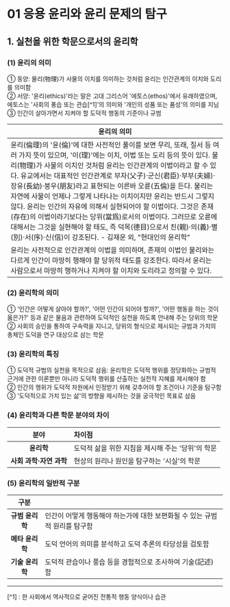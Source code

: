 # 01 응용 윤리와 윤리 문제의 탐구

## 1. 실천을 위한 학문으로서의 윤리학

### (1) 윤리의 의미

① 동양: 물리(物理)가 사물의 이치를 의미하는 것처럼 윤리는 인간관계의 이치와 도리를 의미함  
② 서양: '윤리(ethics)'라는 말은 고대 그리스어 '에토스(ethos)'에서 유래하였으며, 에토스는 '사회의 풍습 또는 관습[^1]'의 의미와 '개인의 성품 또는 품성'의 의미를 지님  
③ 인간이 살아가면서 지켜야 할 도덕적 행동의 기준이나 규범  

|윤리의 의미|
|---------|
|윤리(倫理)의 '윤(倫)'에 대한 사전적인 풀이를 보면 무리, 또래, 질서 등 여러 가지 뜻이 있으며, '이(理)'에는 이치, 이법 또는 도리 등의 뜻이 있다. 물리(物理)가 사물의 이치인 것처럼 윤리는 인간관계의 이법이라고 할 수 있다. 유교에서는 대표적인 인간관계로 부자(父子)·군신(君臣)·부부(夫婦)·장유(長幼)·붕우(朋友)라고 표현되는 이른바 오륜(五倫)을 든다. 물리는 자연에 사물이 언제나 그렇게 나타나는 이치이지만 윤리는 반드시 그렇지 않다. 윤리는 인간의 자유에 의해서 실현되어야 할 이법이다. 그것은 존재(存在)의 이법이라기보다는 당위(當爲)로서의 이법이다. 그러므로 오륜에 대해서는 그것을 실현해야 할 태도, 즉 덕목(德目)으로서 친(親)·의(義)·별(別)·서(序)·신(信)이 강조된다. - 김재운 외, "현대인의 윤리학"|
|윤리는 사전적으로 인간관계의 이법을 의미하며, 존재의 이법인 물리와는 다르게 인간이 마땅히 행해야 할 당위적 태도를 강조한다. 따라서 윤리는 사람으로서 마땅히 행하거나 지켜야 할 이치와 도리라고 정의할 수 있다.|

### (2) 윤리학의 의미

① '인간은 어떻게 살아야 할까?', '어떤 인간이 되어야 할까?', '어떤 행동을 하는 것이 옳은가?' 등과 같은 물음과 관련하여 도덕적인 실천을 하도록 안내해 주는 당위의 학문  
② 사회의 승인을 통하여 구속력을 지니고, 당위의 형식으로 제시되는 규범과 가치의 총체인 도덕을 연구 대상으로 삼는 학문  

### (3) 윤리학의 특징

① 도덕적 규범의 실천을 목적으로 삼음: 윤리학은 도덕적 행위를 정당화하는 규범적 근거에 관한 이론뿐만 아니라 도덕적 행위를 산출하는 실천적 지혜를 제시해야 함  
② 인간의 행위가 도덕적 차원에서 인정받기 위해 갖추어야 할 조건이나 기준을 탐구함  
③ '도덕적으로 가치 있는 삶'의 방향을 제시하는 것을 궁극적인 목표로 삼음

### (4) 윤리학과 다른 학문 분야의 차이

|분야|차이점|
|:-:|:-|
|__윤리학__|도덕적 삶을 위한 지침을 제시해 주는 '당위'의 학문|
|__사회 과학·자연 과학__|현상의 원리나 원인을 탐구하는 '시실'의 학문|

### (5) 윤리학의 일반적 구분

|구분||
|:-:|:-|
|__규범 윤리학__|인간이 어떻게 행동해야 하는가에 대한 보편화될 수 있는 규범적 원리를 탐구함|
|__메타 윤리학__|도덕 언어의 의미를 분석하고 도덕 추론의 타당성을 검토함|
|__기술 윤리학__|도덕적 관습이나 풍습 등을 경험적으로 조사하여 기술(記述)함|

---

[^1] : 한 사회에서 역사적으로 굳어진 전통적 행동 양식이나 습관